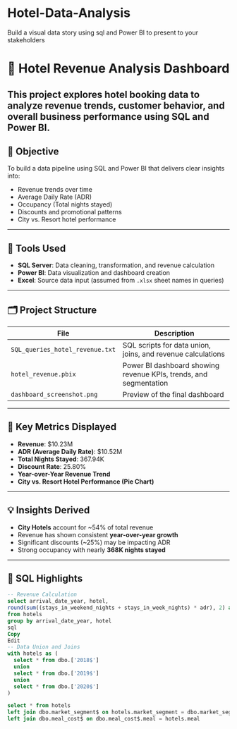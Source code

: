 # Hotel-Data-Analysis
Build a visual data story using sql and Power BI to present to your stakeholders
# 🏨 Hotel Revenue Analysis Dashboard

This project explores hotel booking data to analyze revenue trends, customer behavior, and overall business performance using **SQL** and **Power BI**.
---

## 📌 Objective

To build a data pipeline using SQL and Power BI that delivers clear insights into:
- Revenue trends over time
- Average Daily Rate (ADR)
- Occupancy (Total nights stayed)
- Discounts and promotional patterns
- City vs. Resort hotel performance

---

## 🧰 Tools Used

- **SQL Server**: Data cleaning, transformation, and revenue calculation
- **Power BI**: Data visualization and dashboard creation
- **Excel**: Source data input (assumed from `.xlsx` sheet names in queries)

---

## 🗂️ Project Structure

| File | Description |
|------|-------------|
| `SQL_queries_hotel_revenue.txt` | SQL scripts for data union, joins, and revenue calculations |
| `hotel_revenue.pbix` | Power BI dashboard showing revenue KPIs, trends, and segmentation |
| `dashboard_screenshot.png` | Preview of the final dashboard |

---

## 🧮 Key Metrics Displayed

- **Revenue**: $10.23M
- **ADR (Average Daily Rate)**: $10.52M
- **Total Nights Stayed**: 367.94K
- **Discount Rate**: 25.80%
- **Year-over-Year Revenue Trend**
- **City vs. Resort Hotel Performance (Pie Chart)**

---

## 💡 Insights Derived

- **City Hotels** account for ~54% of total revenue
- Revenue has shown consistent **year-over-year growth**
- Significant discounts (~25%) may be impacting ADR
- Strong occupancy with nearly **368K nights stayed**

---

## 🧾 SQL Highlights

```sql
-- Revenue Calculation
select arrival_date_year, hotel,
round(sum((stays_in_weekend_nights + stays_in_week_nights) * adr), 2) as revenue
from hotels
group by arrival_date_year, hotel
sql
Copy
Edit
-- Data Union and Joins
with hotels as (
  select * from dbo.['2018$']
  union
  select * from dbo.['2019$']
  union
  select * from dbo.['2020$']
)

select * from hotels 
left join dbo.market_segment$ on hotels.market_segment = dbo.market_segment$.market_segment
left join dbo.meal_cost$ on dbo.meal_cost$.meal = hotels.meal

